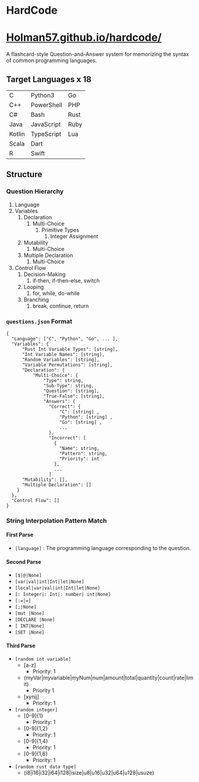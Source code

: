 
# HardCode
# [Holman57.github.io/hardcode/](Holman57.github.io/hardcode/)

A flashcard-style Question-and-Answer system for memorizing the syntax of common programming languages.

## Target Languages x 18

|        |            |      |
| ------ | ---------- | ---- |
| C      | Python3    | Go   |
| C++    | PowerShell | PHP  |
| C#     | Bash       | Rust |
| Java   | JavaScript | Ruby |
| Kotlin | TypeScript | Lua  |
| Scala  | Dart       |      |
| R      | Swift      |      |

## Structure

### Question Hierarchy

1. Language
2. Variables
   1. Declaration
      1. Multi-Choice
         1. Primitive Types
            1. Integer Assignment
   2. Mutability
      1. Multi-Choice
   3. Multiple Declaration
      1. Multi-Choice
3. Control Flow
   1. Decision-Making
      1. if-then, if-then-else, switch
   2. Looping
      1. for, while, do-while
   3. Branching
      1. break, continue, return

### `questions.json` Format

```
{
  "Language": ["C", "Python", "Go", ... ],
  "Variables": {
      "Rust Int Variable Types": [string],
      "Int Variable Names": [string],
      "Random Variables": [string],
      "Variable Permutations": [string],
      "Declaration": {
          "Multi-Choice": {
              "Type": string,
              "Sub-Type": string,
              "Question": [string],
              "True-False": [string],
              "Answers": {
                "Correct": {
                    "C": [string] ,
                    "Python": [string] ,
                    "Go": [string] ,
                    ...
                },
                "Incorrect": [
                  {
                    "Name": string,
                    "Pattern": string,
                    "Priority": int
                  },
                  ...
                ]
      "Mutability": [],
      "Multiple Declaration": []
    }
  },
  "Control Flow": []
}

```

### String Interpolation Pattern Match

#### First Parse

- `[language]` : The programming language corresponding to the question.

#### Second Parse

- `[$|@|None]`
- `[var|val|int|Int|let|None]`
- `[local|var|val|int|Int|let|None]`
- `[: Integer|: Int|: number| int|None]`
- `[:=|=]`
- `[;|None]`
- `[mut |None]`
- `[DECLARE |None]`
- `[ INT|None]`
- `[SET |None]`

#### Third Parse

- `[random int variable]`
  - [a-z]
    - Priority: 1
  - (myVar|myvariable|myNum|num|amount|total|quantity|count|rate|limit)
    - Priority 1
  - [xynij]
    - Priority: 1
- `[random integer]`
  - [0-9]{1}
    - Priority: 1
  - [0-9]{1,2}
    - Priority: 1
  - [0-9]{1,4}
    - Priority: 1
  - [0-9]{1,6}
    - Priority: 1
- `[random rust data type]`
  - (i8|i16|i32|i64|i128|isize|u8|u16|u32|u64|u128|usuze)
